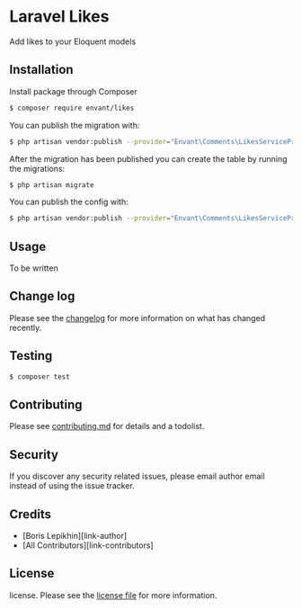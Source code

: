# Laravel Likes

Add likes to your Eloquent models

## Installation

Install package through Composer

``` bash
$ composer require envant/likes
```

You can publish the migration with:

``` bash
$ php artisan vendor:publish --provider="Envant\Comments\LikesServiceProvider" --tag="migrations"
```

After the migration has been published you can create the table by running the migrations:

``` bash
$ php artisan migrate
```

You can publish the config with:

``` bash
$ php artisan vendor:publish --provider="Envant\Comments\LikesServiceProvider" --tag="config"
```

## Usage
To be written

## Change log

Please see the [changelog](changelog.md) for more information on what has changed recently.

## Testing

``` bash
$ composer test
```

## Contributing

Please see [contributing.md](contributing.md) for details and a todolist.

## Security

If you discover any security related issues, please email author email instead of using the issue tracker.

## Credits

- [Boris Lepikhin][link-author]
- [All Contributors][link-contributors]

## License

license. Please see the [license file](license.md) for more information.